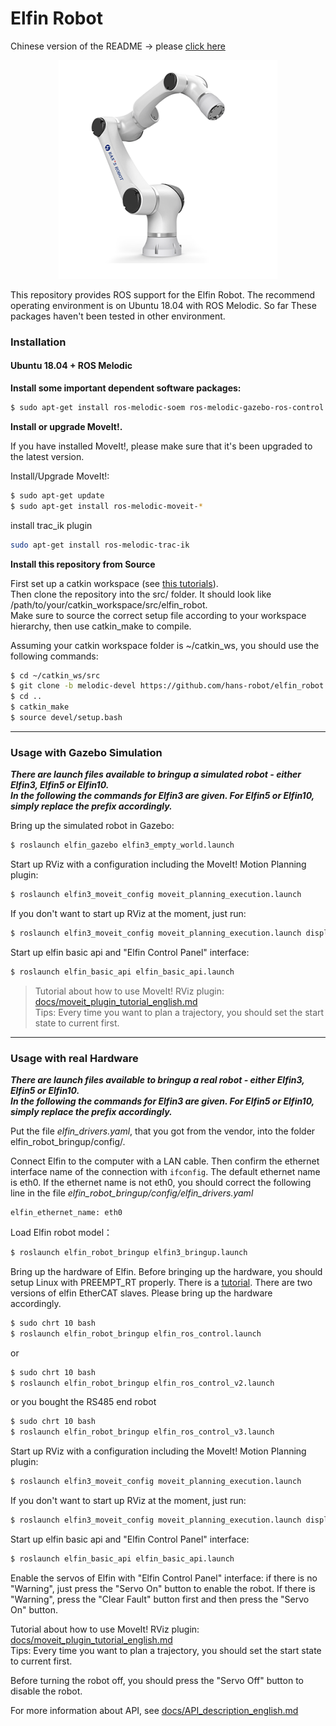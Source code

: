 Elfin Robot
======


Chinese version of the README -> please [click here](./README_cn.md)


<p align="center">
  <img src="docs/images/elfin.png" />
</p>

This repository provides ROS support for the Elfin Robot. The recommend operating environment is on Ubuntu 18.04 with ROS Melodic. So far These packages haven't been tested in other environment.

### Installation

#### Ubuntu 18.04 + ROS Melodic

**Install some important dependent software packages:**
```sh
$ sudo apt-get install ros-melodic-soem ros-melodic-gazebo-ros-control ros-melodic-ros-control ros-melodic-ros-controllers
```
**Install or upgrade MoveIt!.** 

If you have installed MoveIt!, please make sure that it's been upgraded to the latest version.

Install/Upgrade MoveIt!:

```sh
$ sudo apt-get update
$ sudo apt-get install ros-melodic-moveit-*
```

install trac_ik plugin
```sh
sudo apt-get install ros-melodic-trac-ik
```

**Install this repository from Source**

First set up a catkin workspace (see [this tutorials](http://wiki.ros.org/catkin/Tutorials)).  
Then clone the repository into the src/ folder. It should look like /path/to/your/catkin_workspace/src/elfin_robot.  
Make sure to source the correct setup file according to your workspace hierarchy, then use catkin_make to compile.  

Assuming your catkin workspace folder is ~/catkin_ws, you should use the following commands:
```sh
$ cd ~/catkin_ws/src
$ git clone -b melodic-devel https://github.com/hans-robot/elfin_robot.git
$ cd ..
$ catkin_make
$ source devel/setup.bash
```


---

### Usage with Gazebo Simulation

***There are launch files available to bringup a simulated robot - either Elfin3, Elfin5 or Elfin10.  
In the following the commands for Elfin3 are given. For Elfin5 or Elfin10, simply replace the prefix accordingly.***

Bring up the simulated robot in Gazebo:
```sh
$ roslaunch elfin_gazebo elfin3_empty_world.launch
```

Start up RViz with a configuration including the MoveIt! Motion Planning plugin:
```sh
$ roslaunch elfin3_moveit_config moveit_planning_execution.launch
```
If you don't want to start up RViz at the moment, just run:
```sh
$ roslaunch elfin3_moveit_config moveit_planning_execution.launch display:=false
```

Start up elfin basic api and "Elfin Control Panel" interface:
```sh
$ roslaunch elfin_basic_api elfin_basic_api.launch
```

> Tutorial about how to use MoveIt! RViz plugin: [docs/moveit_plugin_tutorial_english.md](docs/moveit_plugin_tutorial_english.md)  
Tips:
Every time you want to plan a trajectory, you should set the start state to current first.


---

###  Usage with real Hardware

***There are launch files available to bringup a real robot - either Elfin3, Elfin5 or Elfin10.  
In the following the commands for Elfin3 are given. For Elfin5 or Elfin10, simply replace the prefix accordingly.***

Put the file *elfin_drivers.yaml*, that you got from the vendor, into the folder elfin_robot_bringup/config/.

Connect Elfin to the computer with a LAN cable. Then confirm the ethernet interface name of the connection with `ifconfig`. The default ethernet name is eth0. If the ethernet name is not eth0, you should correct the following line in the file *elfin_robot_bringup/config/elfin_drivers.yaml* 

```
elfin_ethernet_name: eth0
```

Load Elfin robot model：
```sh
$ roslaunch elfin_robot_bringup elfin3_bringup.launch
```

Bring up the hardware of Elfin. Before bringing up the hardware, you should setup Linux with PREEMPT_RT properly. There is a [tutorial](https://wiki.linuxfoundation.org/realtime/documentation/howto/applications/preemptrt_setup). There are two versions of elfin EtherCAT slaves. Please bring up the hardware accordingly.

```sh
$ sudo chrt 10 bash
$ roslaunch elfin_robot_bringup elfin_ros_control.launch
```
or
```sh
$ sudo chrt 10 bash
$ roslaunch elfin_robot_bringup elfin_ros_control_v2.launch
```
or you bought the RS485 end robot
```sh
$ sudo chrt 10 bash
$ roslaunch elfin_robot_bringup elfin_ros_control_v3.launch
```

Start up RViz with a configuration including the MoveIt! Motion Planning plugin:
```sh
$ roslaunch elfin3_moveit_config moveit_planning_execution.launch
```
If you don't want to start up RViz at the moment, just run:
```sh
$ roslaunch elfin3_moveit_config moveit_planning_execution.launch display:=false
```

Start up elfin basic api and "Elfin Control Panel" interface:
```sh
$ roslaunch elfin_basic_api elfin_basic_api.launch
```

Enable the servos of Elfin with "Elfin Control Panel" interface: if there is no "Warning", just press the "Servo On" button to enable the robot. If there is "Warning", press the "Clear Fault" button first and then press the "Servo On" button.

Tutorial about how to use MoveIt! RViz plugin: [docs/moveit_plugin_tutorial_english.md](docs/moveit_plugin_tutorial_english.md)  
Tips:
Every time you want to plan a trajectory, you should set the start state to current first.

Before turning the robot off, you should press the "Servo Off" button to disable the robot.

For more information about API, see [docs/API_description_english.md](docs/API_description_english.md)
